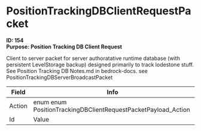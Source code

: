 # PositionTrackingDBClientRequestPacket

**ID: 154**  
**Purpose: Position Tracking DB Client Request**  

Client to server packet for server authoratative runtime database (with persistent LevelStorage backup) designed primarily to track lodestone stuff. See Position Tracking DB Notes.md in bedrock-docs. see PositionTrackingDBServerBroadcastPacket

<table><thead><tr><th>Field</th><th>Info</th></tr></thead><tbody>
<tr><td>Action</td><td>enum enum PositionTrackingDBClientRequestPacketPayload_Action</td></tr>
<tr><td>Id</td><td>Value</td></tr>
</tbody></table>
